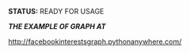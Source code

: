 **STATUS:**
READY FOR USAGE

***THE EXAMPLE OF GRAPH AT***

http://facebookinterestsgraph.pythonanywhere.com/
